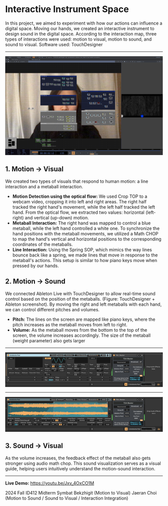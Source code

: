 # Interactive Instrument Space


In this project, we aimed to experiment with how our actions can influence a digital space. Moving our hands, we created an interactive instrument to design sound in the digital space. According to the interaction map, three types of interactions were used: motion to visual, motion to sound, and sound to visual.
Software used: TouchDesigner

***
![](screenshot.png)

## 1. Motion → Visual  
We created two types of visuals that respond to human motion: a line interaction and a metaball interaction. 

- **Motion Detection using the optical flow:** We used Crop TOP to a webcam video, cropping it into left and right areas. The right half tracked the right hand's movement, while the left half tracked the left hand. From the optical flow, we extracted two values: horizontal (left-right) and vertical (up-down) motion.
-	**Metaball Interaction:** The right hand was mapped to control a blue metaball, while the left hand controlled a white one. To synchronize the hand positions with the metaball movements, we utilized a Math CHOP to map the hand's vertical and horizontal positions to the corresponding coordinates of the metaballs.
- **Line Interaction:** Using the Spring SOP, which mimics the way lines bounce back like a spring, we made lines that move in response to the metaball's actions. This setup is similar to how piano keys move when pressed by our hands.


## 2. Motion → Sound 
We connected Ableton Live with TouchDesigner to allow real-time sound control based on the position of the metaballs. (Figure: TouchDesigner + Ableton screenshot). By moving the right and left metaballs with each hand, we can control different pitches and volumes.

- **Pitch:** The lines on the screen are mapped like piano keys, where the pitch increases as the metaball moves from left to right.
- **Volume:** As the metaball moves from the bottom to the top of the screen, the volume increases accordingly. The size of the metaball (weight parameter) also gets larger

***
![](abletone_1.png)

***
![](abletone_2.png)

## 3. Sound → Visual 
As the volume increases, the feedback effect of the metaball also gets stronger using audio math chop. This sound visualization serves as a visual guide, helping users intuitively understand the motion-sound interaction.

***
**Live Demo:** https://youtu.be/Jxv_4OxCO1M

2024 Fall ID412 Midterm 
Symbat Bekzhigit (Motion to Visual)
Jaeran Choi (Motion to Sound / Sound to Visual / Interaction Integration)

